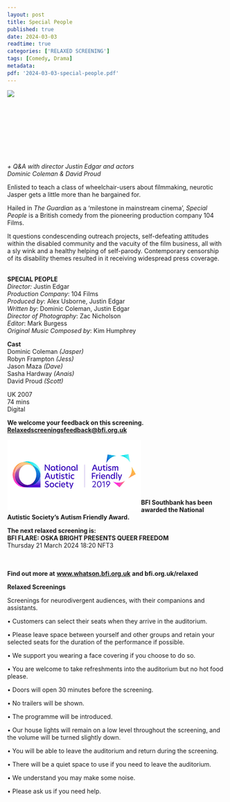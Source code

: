 ```yaml
---
layout: post
title: Special People
published: true
date: 2024-03-03
readtime: true
categories: ['RELAXED SCREENING']
tags: [Comedy, Drama]
metadata: 
pdf: '2024-03-03-special-people.pdf'
---
```


<img style="float: left;" src="/img/SP.png"><br><br><br><br><br><br><br><br><br>


_+ Q&A with director Justin Edgar and actors  
Dominic Coleman & David Proud_

Enlisted to teach a class of wheelchair-users about filmmaking, neurotic Jasper gets a little more than he bargained for.

Hailed in _The Guardian_ as a ‘milestone in mainstream cinema’, _Special People_ is a British comedy from the pioneering production company 104 Films.

It questions condescending outreach projects, self-defeating attitudes within the disabled community and the vacuity of the film business, all with a sly wink and a healthy helping of self-parody. Contemporary censorship of its disability themes resulted in it receiving widespread press coverage.  
<br>

**SPECIAL PEOPLE**  
_Director:_ Justin Edgar  
_Production Company_: 104 Films  
_Produced by_: Alex Usborne, Justin Edgar  
_Written by_: Dominic Coleman, Justin Edgar  
_Director of Photography_: Zac Nicholson  
_Editor_: Mark Burgess  
_Original Music Composed by_: Kim Humphrey  

**Cast**  
Dominic Coleman _(Jasper)_  
Robyn Frampton _(Jess)_  
Jason Maza _(Dave)_  
Sasha Hardway _(Anais)_  
David Proud _(Scott)_

UK 2007  
74 mins  
Digital  


**We welcome your feedback on this screening. Relaxedscreeningsfeedback@bfi.org.uk**


<img style="float: left;" src="/img/autistic_society.png"><br><br><br><br><br><br><br><br>
**BFI Southbank has been awarded the National Autistic Society’s Autism Friendly Award.**


**The next relaxed screening is:**<br> 
**BFI FLARE: OSKA BRIGHT PRESENTS QUEER FREEDOM**<br>
Thursday 21 March 2024 18:20 NFT3<br>
<br><br>


**Find out more at**
**www.whatson.bfi.org.uk**
**and bfi.org.uk/relaxed**
<br>

**Relaxed Screenings**

Screenings for neurodivergent audiences, with their companions and assistants.

• Customers can select their seats when they arrive in the auditorium. 

• Please leave space between yourself and other groups and retain your selected seats for the duration of the performance if possible.

• We support you wearing a face covering if you choose to do so.

• You are welcome to take refreshments into the auditorium but no hot food please.

• Doors will open 30 minutes before the screening.

• No trailers will be shown.

• The programme will be introduced.

• Our house lights will remain on a low level throughout the screening, and the volume will be turned slightly down.

• You will be able to leave the auditorium and return during the screening.

• There will be a quiet space to use if you need to leave the auditorium.

• We understand you may make some noise.

• Please ask us if you need help.
<!--stackedit_data:
eyJoaXN0b3J5IjpbLTk0NjA5NzIzNF19
-->